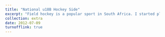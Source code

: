 ```yaml
---
title: "National u18B Hockey Side"
excerpt: "Field hockey is a popular sport in South Africa. I started playing it in grade 6 when I was only 12 years old. I have made many friends through hockey and played for many teams. My proudest moment in hockey was being nominated to be part of the South African u18B nation team.<br/><img src='/images/extra/SAU18BTEAM.jpg'>"
collection: extra
date: 2012-07-09
turnofflink: true
---
```



